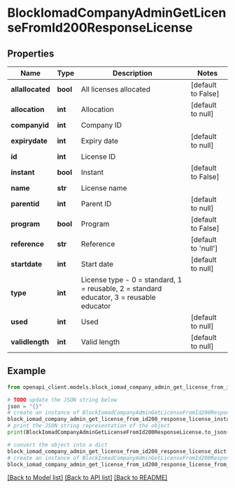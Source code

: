 # BlockIomadCompanyAdminGetLicenseFromId200ResponseLicense


## Properties

Name | Type | Description | Notes
------------ | ------------- | ------------- | -------------
**allallocated** | **bool** | All licenses allocated | [default to False]
**allocation** | **int** | Allocation | [default to null]
**companyid** | **int** | Company ID | 
**expirydate** | **int** | Expiry date | [default to null]
**id** | **int** | License ID | 
**instant** | **bool** | Instant | [default to False]
**name** | **str** | License name | 
**parentid** | **int** | Parent ID | [default to null]
**program** | **bool** | Program | [default to False]
**reference** | **str** | Reference | [default to 'null']
**startdate** | **int** | Start date | [default to null]
**type** | **int** | License type - 0 &#x3D; standard, 1 &#x3D; reusable, 2 &#x3D; standard educator, 3 &#x3D; reusable educator | 
**used** | **int** | Used | [default to null]
**validlength** | **int** | Valid length | [default to null]

## Example

```python
from openapi_client.models.block_iomad_company_admin_get_license_from_id200_response_license import BlockIomadCompanyAdminGetLicenseFromId200ResponseLicense

# TODO update the JSON string below
json = "{}"
# create an instance of BlockIomadCompanyAdminGetLicenseFromId200ResponseLicense from a JSON string
block_iomad_company_admin_get_license_from_id200_response_license_instance = BlockIomadCompanyAdminGetLicenseFromId200ResponseLicense.from_json(json)
# print the JSON string representation of the object
print(BlockIomadCompanyAdminGetLicenseFromId200ResponseLicense.to_json())

# convert the object into a dict
block_iomad_company_admin_get_license_from_id200_response_license_dict = block_iomad_company_admin_get_license_from_id200_response_license_instance.to_dict()
# create an instance of BlockIomadCompanyAdminGetLicenseFromId200ResponseLicense from a dict
block_iomad_company_admin_get_license_from_id200_response_license_from_dict = BlockIomadCompanyAdminGetLicenseFromId200ResponseLicense.from_dict(block_iomad_company_admin_get_license_from_id200_response_license_dict)
```
[[Back to Model list]](../README.md#documentation-for-models) [[Back to API list]](../README.md#documentation-for-api-endpoints) [[Back to README]](../README.md)



